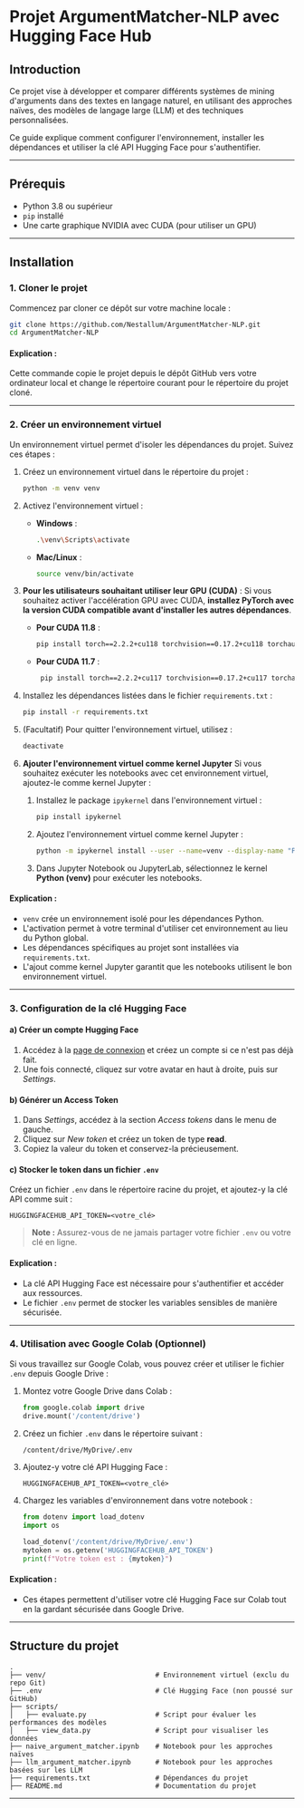 # Projet ArgumentMatcher-NLP avec Hugging Face Hub

## Introduction
Ce projet vise à développer et comparer différents systèmes de mining d'arguments dans des textes en langage naturel, en utilisant des approches naïves, des modèles de langage large (LLM) et des techniques personnalisées.

Ce guide explique comment configurer l'environnement, installer les dépendances et utiliser la clé API Hugging Face pour s'authentifier.

---

## Prérequis
- Python 3.8 ou supérieur
- `pip` installé
- Une carte graphique NVIDIA avec CUDA (pour utiliser un GPU)

---

## Installation

### 1. Cloner le projet
Commencez par cloner ce dépôt sur votre machine locale :
```bash
git clone https://github.com/Nestallum/ArgumentMatcher-NLP.git
cd ArgumentMatcher-NLP
```

#### **Explication** :
Cette commande copie le projet depuis le dépôt GitHub vers votre ordinateur local et change le répertoire courant pour le répertoire du projet cloné.

---

### 2. Créer un environnement virtuel
Un environnement virtuel permet d'isoler les dépendances du projet. Suivez ces étapes :

1. Créez un environnement virtuel dans le répertoire du projet :
   ```bash
   python -m venv venv
   ```

2. Activez l'environnement virtuel :
   - **Windows** :
     ```bash
     .\venv\Scripts\activate
     ```
   - **Mac/Linux** :
     ```bash
     source venv/bin/activate
     ```

3. **Pour les utilisateurs souhaitant utiliser leur GPU (CUDA)** :
   Si vous souhaitez activer l'accélération GPU avec CUDA, **installez PyTorch avec la version CUDA compatible avant d'installer les autres dépendances**. 

   - **Pour CUDA 11.8** :
     ```bash
     pip install torch==2.2.2+cu118 torchvision==0.17.2+cu118 torchaudio==2.2.2+cu118 -f https://download.pytorch.org/whl/torch_stable.html
     ```

   - **Pour CUDA 11.7** :
     ```bash
      pip install torch==2.2.2+cu117 torchvision==0.17.2+cu117 torchaudio==2.2.2+cu117 -f https://download.pytorch.org/whl/torch_stable.html
     ```

4. Installez les dépendances listées dans le fichier `requirements.txt` :
   ```bash
   pip install -r requirements.txt
   ```

5. (Facultatif) Pour quitter l'environnement virtuel, utilisez :
   ```bash
   deactivate
   ```

6. **Ajouter l'environnement virtuel comme kernel Jupyter**
   Si vous souhaitez exécuter les notebooks avec cet environnement virtuel, ajoutez-le comme kernel Jupyter :

   1. Installez le package `ipykernel` dans l'environnement virtuel :
      ```bash
      pip install ipykernel
      ```

   2. Ajoutez l'environnement virtuel comme kernel Jupyter :
      ```bash
      python -m ipykernel install --user --name=venv --display-name "Python (venv)"
      ```

   3. Dans Jupyter Notebook ou JupyterLab, sélectionnez le kernel **Python (venv)** pour exécuter les notebooks.

#### **Explication** :
- `venv` crée un environnement isolé pour les dépendances Python.
- L'activation permet à votre terminal d'utiliser cet environnement au lieu du Python global.
- Les dépendances spécifiques au projet sont installées via `requirements.txt`.
- L'ajout comme kernel Jupyter garantit que les notebooks utilisent le bon environnement virtuel.

---

### 3. Configuration de la clé Hugging Face

#### a) Créer un compte Hugging Face
1. Accédez à la [page de connexion](https://huggingface.co/login) et créez un compte si ce n'est pas déjà fait.
2. Une fois connecté, cliquez sur votre avatar en haut à droite, puis sur *Settings*.

#### b) Générer un **Access Token**
1. Dans *Settings*, accédez à la section *Access tokens* dans le menu de gauche.
2. Cliquez sur *New token* et créez un token de type **read**.
3. Copiez la valeur du token et conservez-la précieusement.

#### c) Stocker le token dans un fichier `.env`
Créez un fichier `.env` dans le répertoire racine du projet, et ajoutez-y la clé API comme suit :
```env
HUGGINGFACEHUB_API_TOKEN=<votre_clé>
```

> **Note :** Assurez-vous de ne jamais partager votre fichier `.env` ou votre clé en ligne.

#### **Explication** :
- La clé API Hugging Face est nécessaire pour s'authentifier et accéder aux ressources.
- Le fichier `.env` permet de stocker les variables sensibles de manière sécurisée.

---

### 4. Utilisation avec Google Colab (Optionnel)
Si vous travaillez sur Google Colab, vous pouvez créer et utiliser le fichier `.env` depuis Google Drive :

1. Montez votre Google Drive dans Colab :
   ```python
   from google.colab import drive
   drive.mount('/content/drive')
   ```

2. Créez un fichier `.env` dans le répertoire suivant :
   ```bash
   /content/drive/MyDrive/.env
   ```

3. Ajoutez-y votre clé API Hugging Face :
   ```env
   HUGGINGFACEHUB_API_TOKEN=<votre_clé>
   ```

4. Chargez les variables d'environnement dans votre notebook :
   ```python
   from dotenv import load_dotenv
   import os

   load_dotenv('/content/drive/MyDrive/.env')
   mytoken = os.getenv('HUGGINGFACEHUB_API_TOKEN')
   print(f"Votre token est : {mytoken}")
   ```

#### **Explication** :
- Ces étapes permettent d'utiliser votre clé Hugging Face sur Colab tout en la gardant sécurisée dans Google Drive.

---

## Structure du projet
```
.
├── venv/                           # Environnement virtuel (exclu du repo Git)
├── .env                            # Clé Hugging Face (non poussé sur GitHub)
├── scripts/
│   ├── evaluate.py                 # Script pour évaluer les performances des modèles
│   ├── view_data.py                # Script pour visualiser les données
├── naive_argument_matcher.ipynb    # Notebook pour les approches naïves
├── llm_argument_matcher.ipynb      # Notebook pour les approches basées sur les LLM
├── requirements.txt                # Dépendances du projet
├── README.md                       # Documentation du projet
```
---

